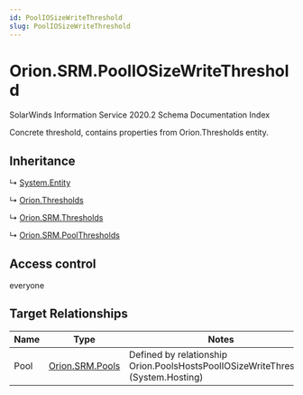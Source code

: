 ```yaml
---
id: PoolIOSizeWriteThreshold
slug: PoolIOSizeWriteThreshold
---
```


# Orion.SRM.PoolIOSizeWriteThreshold

SolarWinds Information Service 2020.2 Schema Documentation Index

Concrete threshold, contains properties from Orion.Thresholds entity.

## Inheritance

↳ [System.Entity](./../System/Entity)

↳ [Orion.Thresholds](./../Orion/Thresholds)

↳ [Orion.SRM.Thresholds](./../Orion.SRM/Thresholds)

↳ [Orion.SRM.PoolThresholds](./../Orion.SRM/PoolThresholds)

## Access control

everyone

## Target Relationships

| Name | Type | Notes |
| ------ | ------ | ------ |
| Pool | [Orion.SRM.Pools](./../Orion.SRM/Pools) | Defined by relationship Orion.PoolsHostsPoolIOSizeWriteThreshold (System.Hosting) |

